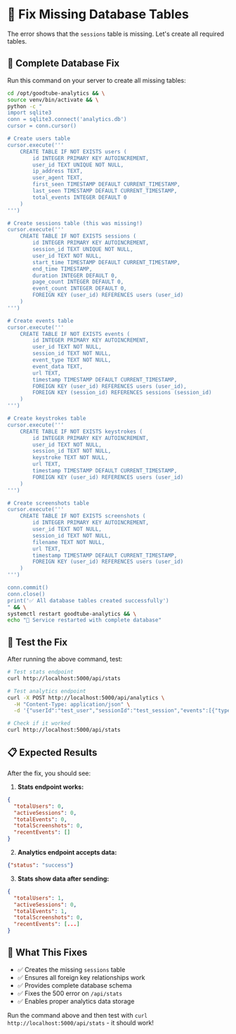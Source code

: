 # 🔧 Fix Missing Database Tables

The error shows that the `sessions` table is missing. Let's create all required tables.

## 🚀 **Complete Database Fix**

Run this command on your server to create all missing tables:

```bash
cd /opt/goodtube-analytics && \
source venv/bin/activate && \
python -c "
import sqlite3
conn = sqlite3.connect('analytics.db')
cursor = conn.cursor()

# Create users table
cursor.execute('''
    CREATE TABLE IF NOT EXISTS users (
        id INTEGER PRIMARY KEY AUTOINCREMENT,
        user_id TEXT UNIQUE NOT NULL,
        ip_address TEXT,
        user_agent TEXT,
        first_seen TIMESTAMP DEFAULT CURRENT_TIMESTAMP,
        last_seen TIMESTAMP DEFAULT CURRENT_TIMESTAMP,
        total_events INTEGER DEFAULT 0
    )
''')

# Create sessions table (this was missing!)
cursor.execute('''
    CREATE TABLE IF NOT EXISTS sessions (
        id INTEGER PRIMARY KEY AUTOINCREMENT,
        session_id TEXT UNIQUE NOT NULL,
        user_id TEXT NOT NULL,
        start_time TIMESTAMP DEFAULT CURRENT_TIMESTAMP,
        end_time TIMESTAMP,
        duration INTEGER DEFAULT 0,
        page_count INTEGER DEFAULT 0,
        event_count INTEGER DEFAULT 0,
        FOREIGN KEY (user_id) REFERENCES users (user_id)
    )
''')

# Create events table
cursor.execute('''
    CREATE TABLE IF NOT EXISTS events (
        id INTEGER PRIMARY KEY AUTOINCREMENT,
        user_id TEXT NOT NULL,
        session_id TEXT NOT NULL,
        event_type TEXT NOT NULL,
        event_data TEXT,
        url TEXT,
        timestamp TIMESTAMP DEFAULT CURRENT_TIMESTAMP,
        FOREIGN KEY (user_id) REFERENCES users (user_id),
        FOREIGN KEY (session_id) REFERENCES sessions (session_id)
    )
''')

# Create keystrokes table
cursor.execute('''
    CREATE TABLE IF NOT EXISTS keystrokes (
        id INTEGER PRIMARY KEY AUTOINCREMENT,
        user_id TEXT NOT NULL,
        session_id TEXT NOT NULL,
        keystroke TEXT NOT NULL,
        url TEXT,
        timestamp TIMESTAMP DEFAULT CURRENT_TIMESTAMP,
        FOREIGN KEY (user_id) REFERENCES users (user_id)
    )
''')

# Create screenshots table
cursor.execute('''
    CREATE TABLE IF NOT EXISTS screenshots (
        id INTEGER PRIMARY KEY AUTOINCREMENT,
        user_id TEXT NOT NULL,
        session_id TEXT NOT NULL,
        filename TEXT NOT NULL,
        url TEXT,
        timestamp TIMESTAMP DEFAULT CURRENT_TIMESTAMP,
        FOREIGN KEY (user_id) REFERENCES users (user_id)
    )
''')

conn.commit()
conn.close()
print('✅ All database tables created successfully')
" && \
systemctl restart goodtube-analytics && \
echo "🎉 Service restarted with complete database"
```

## 🧪 **Test the Fix**

After running the above command, test:

```bash
# Test stats endpoint
curl http://localhost:5000/api/stats

# Test analytics endpoint
curl -X POST http://localhost:5000/api/analytics \
  -H "Content-Type: application/json" \
  -d '{"userId":"test_user","sessionId":"test_session","events":[{"type":"test_event","data":{"test":true}}],"keystrokes":[{"key":"t"}]}'

# Check if it worked
curl http://localhost:5000/api/stats
```

## 📋 **Expected Results**

After the fix, you should see:

1. **Stats endpoint works:**
```json
{
  "totalUsers": 0,
  "activeSessions": 0, 
  "totalEvents": 0,
  "totalScreenshots": 0,
  "recentEvents": []
}
```

2. **Analytics endpoint accepts data:**
```json
{"status": "success"}
```

3. **Stats show data after sending:**
```json
{
  "totalUsers": 1,
  "activeSessions": 0,
  "totalEvents": 1, 
  "totalScreenshots": 0,
  "recentEvents": [...]
}
```

## 🎯 **What This Fixes**

- ✅ Creates the missing `sessions` table
- ✅ Ensures all foreign key relationships work
- ✅ Provides complete database schema
- ✅ Fixes the 500 error on `/api/stats`
- ✅ Enables proper analytics data storage

Run the command above and then test with `curl http://localhost:5000/api/stats` - it should work!

